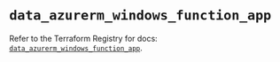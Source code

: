 # `data_azurerm_windows_function_app`

Refer to the Terraform Registry for docs: [`data_azurerm_windows_function_app`](https://registry.terraform.io/providers/hashicorp/azurerm/4.45.1/docs/data-sources/windows_function_app).
